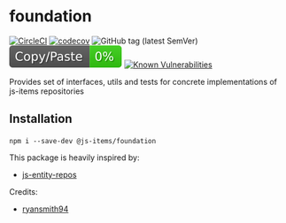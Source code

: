 # foundation
[![CircleCI](https://circleci.com/gh/js-items/foundation.svg?style=svg)](https://circleci.com/gh/js-items/foundation)
[![codecov](https://codecov.io/gh/js-items/foundation/branch/master/graph/badge.svg)](https://codecov.io/gh/js-items/foundation)
![GitHub tag (latest SemVer)](https://img.shields.io/github/tag/js-items/foundation.svg)
![jscpd](assets/jscpd-badge.svg)
[![Known Vulnerabilities](https://snyk.io/test/github/js-items/foundation/badge.svg?targetFile=package.json)](https://snyk.io/test/github/js-items/foundation?targetFile=package.json)

Provides set of interfaces, utils and tests for concrete implementations of js-items repositories

## Installation
`npm i --save-dev @js-items/foundation`

This package is heavily inspired by:
- [js-entity-repos](https://github.com/js-entity-repos)

Credits:
- [ryansmith94](https://github.com/ryansmith94)
